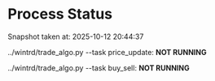 # Process Status

Snapshot taken at: 2025-10-12 20:44:37

../wintrd/trade_algo.py --task price_update: **NOT RUNNING**

../wintrd/trade_algo.py --task buy_sell: **NOT RUNNING**

